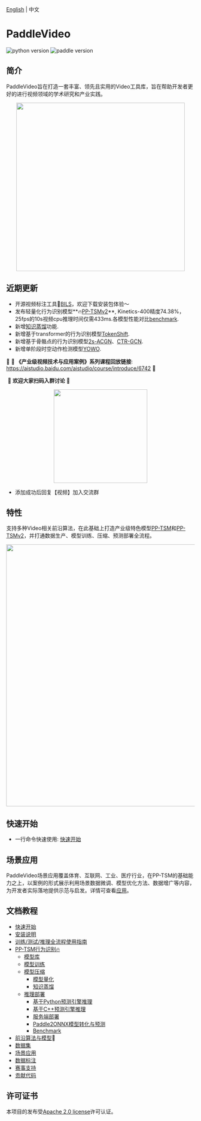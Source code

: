 [English](README_en.md) | 中文

# PaddleVideo

![python version](https://img.shields.io/badge/python-3.7+-orange.svg) ![paddle version](https://img.shields.io/badge/PaddlePaddle-2.3.1-blue)

## 简介

PaddleVideo旨在打造一套丰富、领先且实用的Video工具库，旨在帮助开发者更好的进行视频领域的学术研究和产业实践。

<div align="center">
  <img src="docs/images/home.gif" width="450px"/><br>
</div>

## 近期更新

- 开源视频标注工具🌟[BILS](./docs/zh-CN/annotation_tools.md)，欢迎下载安装包体验～
- 发布轻量化行为识别模型**🔥[PP-TSMv2](./docs/zh-CN/model_zoo/recognition/pp-tsm_v2.md)**, Kinetics-400精度74.38%，25fps的10s视频cpu推理时间仅需433ms.各模型性能对比[benchmark](./docs/zh-CN/benchmark.md).
- 新增[知识蒸馏](./docs/zh-CN/distillation.md)功能.
- 新增基于transformer的行为识别模型[TokenShift](https://github.com/PaddlePaddle/PaddleVideo/blob/develop/docs/zh-CN/model_zoo/recognition/tokenshift_transformer.md).
- 新增基于骨骼点的行为识别模型[2s-ACGN](https://github.com/PaddlePaddle/PaddleVideo/blob/develop/docs/zh-CN/model_zoo/recognition/agcn2s.md)、[CTR-GCN](./docs/zh-CN/model_zoo/recognition/ctrgcn.md).
- 新增单阶段时空动作检测模型[YOWO](./docs/zh-CN/model_zoo/localization/yowo.md).


👀 🌟  **《产业级视频技术与应用案例》系列课程回放链接**:  https://aistudio.baidu.com/aistudio/course/introduce/6742 🌟

​																	  💖 **欢迎大家扫码入群讨论** 💖
<div align="center">
  <img src="docs/images/user_group.png" width=250/></div>

- 添加成功后回复【视频】加入交流群

## 特性

支持多种Video相关前沿算法，在此基础上打造产业级特色模型[PP-TSM](docs/zh-CN/model_zoo/recognition/pp-tsm.md)和[PP-TSMv2](docs/zh-CN/model_zoo/recognition/pp-tsm_v2.md)，并打通数据生产、模型训练、压缩、预测部署全流程。

<div align="center">
    <img src="./docs/images/features.png" width="700">
</div>

## 快速开始

- 一行命令快速使用: [快速开始](./docs/zh-CN/quick_start.md)

## 场景应用

PaddleVideo场景应用覆盖体育、互联网、工业、医疗行业，在PP-TSM的基础能力之上，以案例的形式展示利用场景数据微调、模型优化方法、数据增广等内容，为开发者实际落地提供示范与启发。详情可查看[应用](./applications/)。

## 文档教程

- [快速开始](./docs/zh-CN/quick_start.md)
- [安装说明](./docs/zh-CN/install.md)
- [训练/测试/推理全流程使用指南](./docs/zh-CN/usage.md)
- [PP-TSM行为识别🔥](./docs/zh-CN/model_zoo/recognition/pp-tsm.md)
  - [模型库](./docs/zh-CN/model_zoo/recognition/pp-tsm.md#7)
  - [模型训练](./docs/zh-CN/model_zoo/recognition/pp-tsm.md#4)
  - [模型压缩](./deploy/slim/)
      - [模型量化](./deploy/slim/readme.md)
      - [知识蒸馏](./docs/zh-CN/distillation.md)
  - [推理部署](./deploy/)
      - [基于Python预测引擎推理](./docs/zh-CN/model_zoo/recognition/pp-tsm.md#62)
      - [基于C++预测引擎推理](./deploy/cpp_infer/readme.md)
      - [服务端部署](./deploy/python_serving/readme.md)
      - [Paddle2ONNX模型转化与预测](./deploy/paddle2onnx/readme.md)
      - [Benchmark](./docs/zh-CN/benchmark.md)
- [前沿算法与模型](./docs/zh-CN/model_zoo/README.md)🚀
- [数据集](./docs/zh-CN/dataset/README.md)
- [场景应用](./applications/README.md)
- [数据标注](./applications/BILS)
- [赛事支持](./docs/zh-CN/competition.md)
- [贡献代码](./docs/zh-CN/contribute/README.md)

## 许可证书

本项目的发布受[Apache 2.0 license](LICENSE)许可认证。
